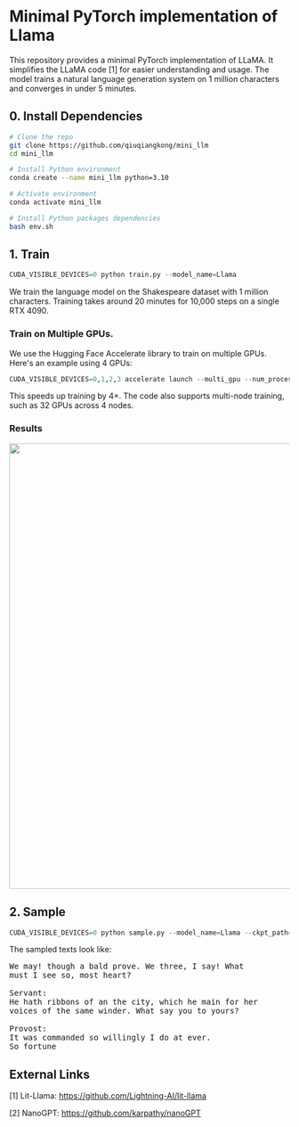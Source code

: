 # Minimal PyTorch implementation of Llama

This repository provides a minimal PyTorch implementation of LLaMA. It simplifies the LLaMA code [1] for easier understanding and usage. The model trains a natural language generation system on 1 million characters and converges in under 5 minutes.

## 0. Install Dependencies

```bash
# Clone the repo
git clone https://github.com/qiuqiangkong/mini_llm
cd mini_llm

# Install Python environment
conda create --name mini_llm python=3.10

# Activate environment
conda activate mini_llm

# Install Python packages dependencies
bash env.sh
```

## 1. Train

```python
CUDA_VISIBLE_DEVICES=0 python train.py --model_name=Llama
```

We train the language model on the Shakespeare dataset with 1 million characters. Training takes around 20 minutes for 10,000 steps on a single RTX 4090.

### Train on Multiple GPUs.

We use the Hugging Face Accelerate library to train on multiple GPUs. Here's an example using 4 GPUs:

```python
CUDA_VISIBLE_DEVICES=0,1,2,3 accelerate launch --multi_gpu --num_processes 4 train_accelerate.py --model_name=Llama
```

This speeds up training by 4×. The code also supports multi-node training, such as 32 GPUs across 4 nodes.

### Results

<img src="https://github.com/user-attachments/assets/4df41f0b-3f40-4bde-818c-3b301a9963cb" width="800">

## 2. Sample

```python
CUDA_VISIBLE_DEVICES=0 python sample.py --model_name=Llama --ckpt_path="checkpoints/train/Llama/step=10000.pth"
```

The sampled texts look like:

<pre>
We may! though a bald prove. We three, I say! What                    
must I see so, most heart?

Servant:
He hath ribbons of an the city, which he main for her
voices of the same winder. What say you to yours?

Provost:
It was commanded so willingly I do at ever.
So fortune
</pre>

## External Links

[1] Lit-Llama: https://github.com/Lightning-AI/lit-llama

[2] NanoGPT: https://github.com/karpathy/nanoGPT
